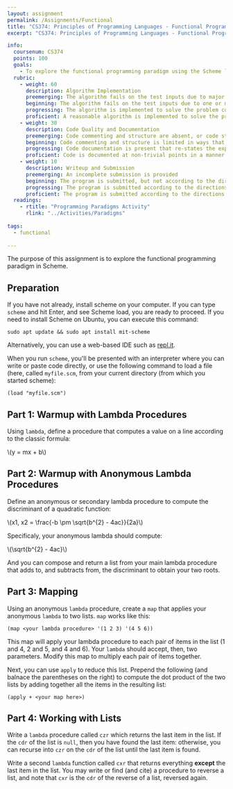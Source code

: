 ```yaml
---
layout: assignment
permalink: /Assignments/Functional
title: "CS374: Principles of Programming Languages - Functional Programming"
excerpt: "CS374: Principles of Programming Languages - Functional Programming"

info:
  coursenum: CS374
  points: 100
  goals:
    - To explore the functional programming paradigm using the Scheme language
  rubric:
    - weight: 60
      description: Algorithm Implementation
      preemerging: The algorithm fails on the test inputs due to major issues, or the program fails to compile and/or run
      beginning: The algorithm fails on the test inputs due to one or more minor issues
      progressing: The algorithm is implemented to solve the problem correctly according to given test inputs, but would fail if executed in a general case due to a minor issue or omission in the algorithm design or implementation
      proficient: A reasonable algorithm is implemented to solve the problem which correctly solves the problem according to the given test inputs, and would be reasonably expected to solve the problem in the general case
    - weight: 30
      description: Code Quality and Documentation
      preemerging: Code commenting and structure are absent, or code structure departs significantly from best practice, and/or the code departs significantly from the style guide
      beginning: Code commenting and structure is limited in ways that reduce the readability of the program, and/or there are minor departures from the style guide
      progressing: Code documentation is present that re-states the explicit code definitions, and/or code is written that mostly adheres to the style guide
      proficient: Code is documented at non-trivial points in a manner that enhances the readability of the program, and code is written according to the style guide
    - weight: 10
      description: Writeup and Submission
      preemerging: An incomplete submission is provided
      beginning: The program is submitted, but not according to the directions in one or more ways (for example, because it is lacking a readme writeup)
      progressing: The program is submitted according to the directions with a minor omission or correction needed, and with at least superficial responses to the bolded questions throughout
      proficient: The program is submitted according to the directions, including a readme writeup describing the solution, and thoughtful answers to the bolded questions throughout    
  readings:
    - rtitle: "Programming Paradigms Activity"
      rlink: "../Activities/Paradigms"  
      
tags:
  - functional
  
---
```


The purpose of this assignment is to explore the functional programming paradigm in Scheme.

## Preparation

If you have not already, install scheme on your computer.  If you can type `scheme` and hit Enter, and see Scheme load, you are ready to proceed.  If you need to install Scheme on Ubuntu, you can execute this command:

`sudo apt update && sudo apt install mit-scheme`

Alternatively, you can use a web-based IDE such as [repl.it](https://repl.it).

When you run `scheme`, you'll be presented with an interpreter where you can write or paste code directly, or use the following command to load a file (here, called `myfile.scm`, from your current directory (from which you started scheme):

`(load "myfile.scm")`

## Part 1: Warmup with Lambda Procedures

Using `lambda`, define a procedure that computes a value on a line according to the classic formula:

<span>\\(y = mx + b\\)</span><br>

## Part 2: Warmup with Anonymous Lambda Procedures

Define an anonymous or secondary lambda procedure to compute the discriminant of a quadratic function:

<span>\\(x1, x2 = \frac{-b \pm \sqrt{b^{2} - 4ac}}{2a}\\)</span><br>

Specificaly, your anonymous lambda should compute:

<span>\\(\sqrt{b^{2} - 4ac}\\)</span><br>

And you can compose and return a list from your main lambda procedure that adds to, and subtracts from, the discriminant to obtain your two roots.

## Part 3: Mapping

Using an anonymous `lambda` procedure, create a `map` that applies your anonymous `lambda` to two lists.  `map` works like this:

```
(map <your lambda procedure> '(1 2 3) '(4 5 6))
```

This map will apply your lambda procedure to each pair of items in the list (1 and 4, 2 and 5, and 4 and 6).  Your `lambda` should accept, then, two parameters.  Modify this map to multiply each pair of items together.

Next, you can use `apply` to reduce this list.  Prepend the following (and balnace the parentheses on the right) to compute the dot product of the two lists by adding together all the items in the resulting list:

```
(apply + <your map here>)
```

## Part 4: Working with Lists

Write a `lambda` procedure called `czr` which returns the last item in the list.  If the `cdr` of the list is `null`, then you have found the last item: otherwise, you can recurse into `czr` on the `cdr` of the list until the last item is found.

Write a second `lambda` function called `cxr` that returns everything **except** the last item in the list.  You may write or find (and cite) a procedure to reverse a list, and note that `cxr` is the `cdr` of the reverse of a list, reversed again.